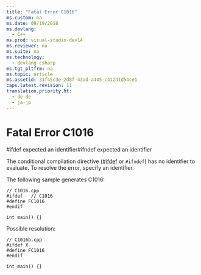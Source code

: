 ```yaml
---
title: "Fatal Error C1016"
ms.custom: na
ms.date: 09/19/2016
ms.devlang: 
  - C++
ms.prod: visual-studio-dev14
ms.reviewer: na
ms.suite: na
ms.technology: 
  - devlang-csharp
ms.tgt_pltfrm: na
ms.topic: article
ms.assetid: 33f45c3e-2d8f-43ad-a445-c412d1d54ce1
caps.latest.revision: 11
translation.priority.ht: 
  - de-de
  - ja-jp
---
```

# Fatal Error C1016
\#ifdef expected an identifier#ifndef expected an identifier  
  
 The conditional compilation directive ([#ifdef](../vs140/#ifdef-and-#ifndef-Directives--C-C---.md) or `#ifndef`) has no identifier to evaluate. To resolve the error, specify an identifier.  
  
 The following sample generates C1016:  
  
```  
// C1016.cpp  
#ifdef   // C1016  
#define FC1016  
#endif  
  
int main() {}  
```  
  
 Possible resolution:  
  
```  
// C1016b.cpp  
#ifdef X  
#define FC1016  
#endif  
  
int main() {}  
```